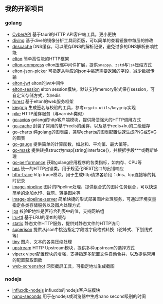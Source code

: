 ## 我的开源项目

### golang

- [CyberAPI](https://github.com/vicanso/cyberapi) 基于tauri的HTTP API客户端工具，更小更快
- [diving](https://github.com/vicanso/diving) 基于dive的镜像分析工具网页版，可以简单的查看镜像中每层的修改
- [dnscache](https://github.com/vicanso/dnscache) DNS缓存，可以缓存DNS的解析记录，避免过多的DNS解析影响性能
- [elton](https://github.com/vicanso/elton) 简单高性能的HTTP框架
- [elton-compress](https://github.com/vicanso/elton-compress) elton压缩中间件扩展，提供`snappy`、`zstd`与`lz4`压缩方式
- [elton-json-picker](https://github.com/vicanso/elton-json-picker) 可指定从响应的json中挑选需要返回的字段，减少数据传输
- [elton-jwt](https://github.com/vicanso/elton-jwt) elton的jwt中间件
- [elton-session](https://github.com/vicanso/elton-session) elton session模块，默认支持memory形式保存session，可自定义存储方式，如redis
- [forest](https://github.com/vicanso/forest) 基于elton的web服务框架
- [keygrip](https://github.com/vicanso/keygrip) 生成签名与校验的工具，参考`crypto-utils/keygrip`实现
- [pike](https://github.com/vicanso/pike) HTTP缓存服务（与varnish类似）
- [go-axios](https://github.com/vicanso/go-axios) golang的http客户端模块，提供简便强大的HTTP调用方式
- [go-cache](https://github.com/vicanso/go-cache) 封装了常用的基于redis的缓存，以及基于redis+lru的二级缓存
- [go-charts](https://github.com/vicanso/go-charts) 纯golang的图表库，兼容echarts的图表配置快速生成PNG或SVG的图表
- [go-gauge](https://github.com/vicanso/go-gauge) 提供简单的计算函数，如总和、平均值、最大值等。 
- [go-mask](https://github.com/vicanso/go-mask) 提供转换struct为map[string]interface{}，并根据字段***或截断处理
- [go-performance](https://github.com/vicanso/go-performance) 获取golang应用程序的各类指标，如内存、CPU等
- [hes](https://github.com/vicanso/hes) 统一的HTTP出错类，用于规范化REST接口的出错响应
- [http-trace](https://github.com/vicanso/http-trace) http trace模块，用于生成http请求各阶段：dns、tcp连接等的耗时记录
- [image-pipeline](https://github.com/vicanso/image-pipeline) 图片的Pipeline处理，提供组合式的图片任务组合，可以快速简单的添加水印、裁剪、转换图片等
- [image-pipeline-server](https://github.com/vicanso/image-pipeline-server) 简单快捷的形式部署图片处理服务，可通过环境变量指定各类存储服务以及图片处理方式
- [ips](https://github.com/vicanso/ips) 校验IP地址是否符合列表中的值，支持网络组
- [lru-ttl](https://github.com/vicanso/lru-ttl) 基于LRU的带ttl的缓存
- [static](https://github.com/vicanso/static) 静态文件HTTP服务，提供对静态文件的HTTP访问
- [superjson](https://github.com/vicanso/superjson) 提供从json中挑选指定字段或字段格式转换（驼峰式、下划线式等）
- [tiny](https://github.com/vicanso/tiny) 图片、文本的各类压缩处理
- [upstream](https://github.com/vicanso/upstream) HTTP Upstream模块，提供多种upstream的选择方式
- [viperx](https://github.com/vicanso/viperx) viper配置模块的增强，支持指定多配置文件自动合并，以及提供常用的配置获取函数
- [web-screenshot](https://github.com/vicanso/web-screenshot) 网页截屏工具，可指定地址生成截图

### nodejs

- [influxdb-nodejs](https://github.com/vicanso/influxdb-nodejs) influxdb的nodejs客户端模块
- [nano-seconds](https://github.com/vicanso/nano-seconds) 用于在nodejs或浏览器中生成nano second级别的时间
